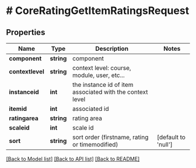 # # CoreRatingGetItemRatingsRequest

## Properties

Name | Type | Description | Notes
------------ | ------------- | ------------- | -------------
**component** | **string** | component |
**contextlevel** | **string** | context level: course, module, user, etc... |
**instanceid** | **int** | the instance id of item associated with the context level |
**itemid** | **int** | associated id |
**ratingarea** | **string** | rating area |
**scaleid** | **int** | scale id |
**sort** | **string** | sort order (firstname, rating or timemodified) | [default to 'null']

[[Back to Model list]](../../README.md#models) [[Back to API list]](../../README.md#endpoints) [[Back to README]](../../README.md)
